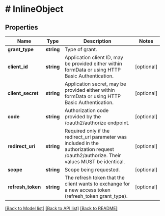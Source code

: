 # # InlineObject

## Properties

Name | Type | Description | Notes
------------ | ------------- | ------------- | -------------
**grant_type** | **string** | Type of grant. | 
**client_id** | **string** | Application client ID, may be provided either within formData or using HTTP Basic Authentication. | [optional] 
**client_secret** | **string** | Application secret, may be provided either within formData or using HTTP Basic Authentication. | [optional] 
**code** | **string** | Authorization code provided by the /oauth2/authorize endpoint. | [optional] 
**redirect_uri** | **string** | Required only if the redirect_uri parameter was included in the authorization request /oauth2/authorize. Their values MUST be identical. | [optional] 
**scope** | **string** | Scope being requested. | [optional] 
**refresh_token** | **string** | The refresh token that the client wants to exchange for a new access token (refresh_token grant_type). | [optional] 

[[Back to Model list]](../../README.md#documentation-for-models) [[Back to API list]](../../README.md#documentation-for-api-endpoints) [[Back to README]](../../README.md)


